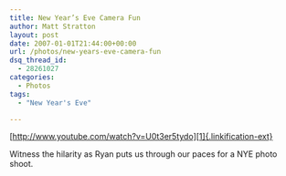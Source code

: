 ```yaml
---
title: New Year’s Eve Camera Fun
author: Matt Stratton
layout: post
date: 2007-01-01T21:44:00+00:00
url: /photos/new-years-eve-camera-fun
dsq_thread_id:
  - 28261027
categories:
  - Photos
tags:
  - "New Year's Eve"

---
```

[http://www.youtube.com/watch?v=U0t3er5tydo][1]{.linkification-ext}
  
Witness the hilarity as Ryan puts us through our paces for a NYE photo shoot.

 [1]: http://www.youtube.com/watch?v=U0t3er5tydo "http://www.youtube.com/watch?v=U0t3er5tydo"